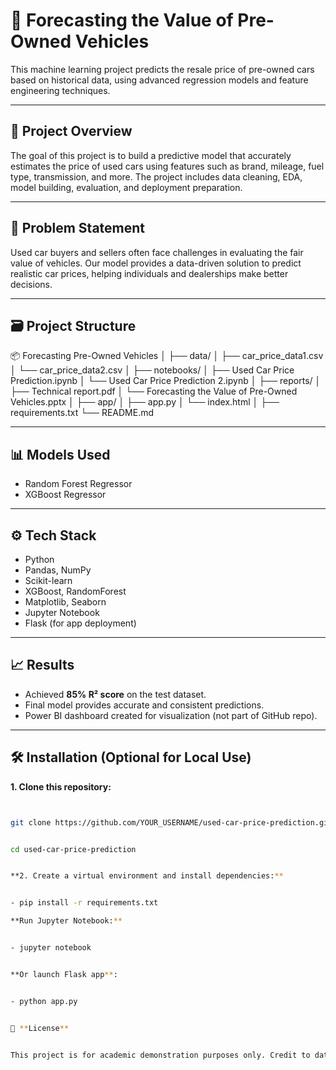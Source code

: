 # 🚗 Forecasting the Value of Pre-Owned Vehicles


This machine learning project predicts the resale price of pre-owned cars based on historical data, using advanced regression models and feature engineering techniques.

---

## 📌 Project Overview


The goal of this project is to build a predictive model that accurately estimates the price of used cars using features such as brand, mileage, fuel type, transmission, and more. The project includes data cleaning, EDA, model building, evaluation, and deployment preparation.


---


## 🧠 Problem Statement


Used car buyers and sellers often face challenges in evaluating the fair value of vehicles. Our model provides a data-driven solution to predict realistic car prices, helping individuals and dealerships make better decisions.


---


## 🗃️ Project Structure


📦 Forecasting Pre-Owned Vehicles
│
├── data/
│ ├── car_price_data1.csv
│ └── car_price_data2.csv
│
├── notebooks/
│ ├── Used Car Price Prediction.ipynb
│ └── Used Car Price Prediction 2.ipynb
│
├── reports/
│ ├── Technical report.pdf
│ └── Forecasting the Value of Pre-Owned Vehicles.pptx
│
├── app/
│ ├── app.py
│ └── index.html
│
├── requirements.txt
└── README.md


---


## 📊 Models Used


- Random Forest Regressor
- XGBoost Regressor


---


## ⚙️ Tech Stack


- Python
- Pandas, NumPy
- Scikit-learn
- XGBoost, RandomForest
- Matplotlib, Seaborn
- Jupyter Notebook
- Flask (for app deployment)


---


## 📈 Results


- Achieved **85% R² score** on the test dataset.
- Final model provides accurate and consistent predictions.
- Power BI dashboard created for visualization (not part of GitHub repo).


---


## 🛠️ Installation (Optional for Local Use)


**1. Clone this repository:**


   ```bash

   
   git clone https://github.com/YOUR_USERNAME/used-car-price-prediction.git

   
   cd used-car-price-prediction

  
**2. Create a virtual environment and install dependencies:**


- pip install -r requirements.txt

**Run Jupyter Notebook:**


- jupyter notebook


**Or launch Flask app**:


- python app.py


📜 **License**


This project is for academic demonstration purposes only. Credit to dataset sources and open-source libraries used.


